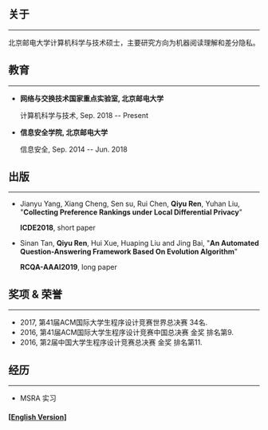 ## 关于

------

北京邮电大学计算机科学与技术硕士，主要研究方向为机器阅读理解和差分隐私。

## 教育

------

- **网络与交换技术国家重点实验室, 北京邮电大学**

  计算机科学与技术, Sep. 2018 -- Present

- **信息安全学院, 北京邮电大学**

  信息安全, Sep. 2014 -- Jun. 2018

## 出版

---

* Jianyu Yang, Xiang Cheng, Sen su, Rui Chen, **Qiyu Ren**, Yuhan Liu, "**Collecting Preference Rankings under Local Differential Privacy**"

  **ICDE2018**, short paper

* Sinan Tan, **Qiyu Ren**, Hui Xue, Huaping Liu and Jing Bai, "**An Automated Question-Answering Framework Based On Evolution Algorithm**"

  **RCQA-AAAI2019**, long paper

## 奖项 & 荣誉

------

- 2017, 第41届ACM国际大学生程序设计竞赛世界总决赛 34名.
- 2016, 第41届ACM国际大学生程序设计竞赛中国总决赛 金奖 排名第9.
- 2016, 第2届中国大学生程序设计竞赛总决赛  金奖 排名第11.


## 经历

------

- MSRA 实习



#### [[English Version\]](./)

